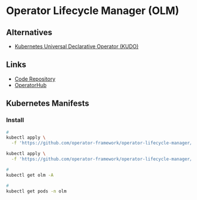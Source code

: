 # Operator Lifecycle Manager (OLM)

<!--
https://github.com/jsa4000/Observable-Distributed-System/blob/master/docs/01_operator_lifecycle_manager.md
-->

## Alternatives

- [Kubernetes Universal Declarative Operator (KUDO)](/kudo.md)

## Links

- [Code Repository](https://github.com/operator-framework/operator-lifecycle-manager)
- [OperatorHub](https://operatorhub.io/)

## Kubernetes Manifests

### Install

```sh
#
kubectl apply \
  -f 'https://github.com/operator-framework/operator-lifecycle-manager/releases/download/0.18.2/crds.yaml'

kubectl apply \
  -f 'https://github.com/operator-framework/operator-lifecycle-manager/releases/download/0.18.2/olm.yaml'

#
kubectl get olm -A

#
kubectl get pods -n olm
```
